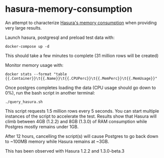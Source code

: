 # hasura-memory-consumption
An attempt to characterize [Hasura's memory consumption](https://github.com/hasura/graphql-engine/issues/4077) when providing very large results.

Launch hasura, postgresql and preload test data with:

`docker-compose up -d`

This should take a few minutes to complete (31 million rows will be created)

Monitor memory usage with:

`docker stats --format "table {{.Container}}\t{{.Name}}\t{{.CPUPerc}}\t{{.MemPerc}}\t{{.MemUsage}}"`

Once postgres completes loading the data (CPU usage should go down to 0%), run the bash script in another terminal:

`./query_hasura.sh`

This script requests 1.5 million rows every 5 seconds. You can start multiple instances of the script to accelerate the test. Results show that Hasura will climb between 4GB (1.2.2) and 8GB (1.3.0) of RAM consumption while Postgres mostly remains under 1GB.

After 12 hours, cancelling the script(s) will cause Postgres to go back down to ~100MB memory while Hasura remains at ~3GB.

This has been observed with Hasura 1.2.2 and 1.3.0-beta.3
